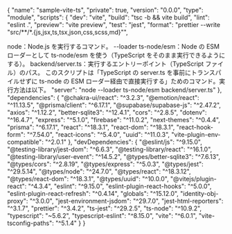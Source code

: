 {
        "name": "sample-vite-ts",
        "private": true,
        "version": "0.0.0",
        "type": "module",
        "scripts": {
                "dev": "vite",
                "build": "tsc -b && vite build",
                "lint": "eslint .",
                "preview": "vite preview",
                "test": "jest",
                "format": "prettier --write \"src/**/*.{js,jsx,ts,tsx,json,css,scss,md}\"",

node：Node.js を実行するコマンド。
--loader ts-node/esm：Node の ESM ローダーとして ts-node/esm を使う（TypeScript をそのまま実行できるようにする）。
backend/server.ts：実行するエントリーポイント（TypeScript ファイル）のパス。
このスクリプトは「TypeScript の server.ts を事前にトランスパイルせずに ts-node の ESM ローダー経由で直接実行する」ためのコマンド。実行方法は以下。
                "server": "node --loader ts-node/esm backend/server.ts"
        },
        "dependencies": {
                "@chakra-ui/react": "^3.2.3",
                "@emotion/react": "^11.13.5",
                "@prisma/client": "^6.17.1",
                "@supabase/supabase-js": "^2.47.2",
                "axios": "^1.12.2",
                "better-sqlite3": "^12.4.1",
                "cors": "^2.8.5",
                "dotenv": "^16.4.7",
                "express": "^5.1.0",
                "firebase": "^11.0.2",
                "next-themes": "^0.4.4",
                "prisma": "^6.17.1",
                "react": "^18.3.1",
                "react-dom": "^18.3.1",
                "react-hook-form": "^7.54.0",
                "react-icons": "^5.4.0",
                "uuid": "^11.0.3",
                "vite-plugin-env-compatible": "^2.0.1"
        },
        "devDependencies": {
                "@eslint/js": "^9.15.0",
                "@testing-library/jest-dom": "^6.6.3",
                "@testing-library/react": "^16.1.0",
                "@testing-library/user-event": "^14.5.2",
                "@types/better-sqlite3": "^7.6.13",
                "@types/cors": "^2.8.19",
                "@types/express": "^5.0.3",
                "@types/jest": "^29.5.14",
                "@types/node": "^24.7.0",
                "@types/react": "^18.3.12",
                "@types/react-dom": "^18.3.1",
                "@types/uuid": "^10.0.0",
                "@vitejs/plugin-react": "^4.3.4",
                "eslint": "^9.15.0",
                "eslint-plugin-react-hooks": "^5.0.0",
                "eslint-plugin-react-refresh": "^0.4.14",
                "globals": "^15.12.0",
                "identity-obj-proxy": "^3.0.0",
                "jest-environment-jsdom": "^29.7.0",
                "jest-html-reporters": "^3.1.7",
                "prettier": "^3.4.2",
                "ts-jest": "^29.2.5",
                "ts-node": "^10.9.2",
                "typescript": "~5.6.2",
                "typescript-eslint": "^8.15.0",
                "vite": "^6.0.1",
                "vite-tsconfig-paths": "^5.1.4"
        }
}
